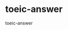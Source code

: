 # toeic-answer
toeic-answer
<!DOCTYPE html>
<html lang="ja">
<head>
    <meta charset="UTF-8">
    <meta name="viewport" content="width=device-width, initial-scale=1.0">
    <title>TOEIC Answer Sheet</title>
</head>
<body>
<div id="app">
    <!-- ここに前回のコンテンツがすべて入ります -->
    <!-- コードを短くするため省略していますが、前回のコード全体をここに貼り付ける必要があります -->
</div>
<script>
    // ここに前回のJavaScriptコードがすべて入ります
</script>
</body>
</html>
